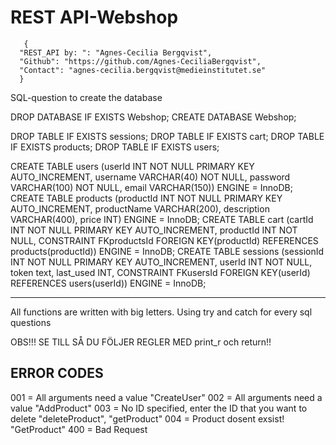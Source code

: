 # REST API-Webshop

       {
      "REST_API by: ": "Agnes-Cecilia Bergqvist",
      "Github": "https://github.com/Agnes-CeciliaBergqvist",
      "Contact": "agnes-cecilia.bergqvist@medieinstitutet.se"
      }


SQL-question to create the database 

DROP DATABASE IF EXISTS Webshop; 
CREATE DATABASE Webshop;

DROP TABLE IF EXISTS sessions; 
DROP TABLE IF EXISTS cart; 
DROP TABLE IF EXISTS products; 
DROP TABLE IF EXISTS users;

CREATE TABLE users (userId INT NOT NULL PRIMARY KEY AUTO_INCREMENT, username VARCHAR(40) NOT NULL, password VARCHAR(100) NOT NULL, email VARCHAR(150)) ENGINE = InnoDB; 
CREATE TABLE products (productId INT NOT NULL PRIMARY KEY AUTO_INCREMENT, productName VARCHAR(200), description VARCHAR(400), price INT) ENGINE = InnoDB; 
CREATE TABLE cart (cartId INT NOT NULL PRIMARY KEY AUTO_INCREMENT, productId INT NOT NULL,  CONSTRAINT FKproductsId FOREIGN KEY(productId) REFERENCES products(productId)) ENGINE = InnoDB; 
CREATE TABLE sessions (sessionId INT NOT NULL PRIMARY KEY AUTO_INCREMENT, userId INT NOT NULL, token text, last_used INT, CONSTRAINT FKusersId FOREIGN KEY(userId) REFERENCES users(userId)) ENGINE = InnoDB; 

***********
All functions are written with big letters. 
Using try and catch for every sql questions 

OBS!!! SE TILL SÅ DU FÖLJER REGLER MED print_r och return!! 


ERROR CODES
------
001 = All arguments need a value "CreateUser" 
002 = All arguments need a value "AddProduct" 
003 = No ID specified, enter the ID that you want to delete "deleteProduct", "getProduct"
004 = Product dosent exsist! "GetProduct"
400 =  Bad Request



     

